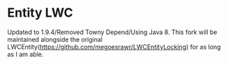 # Entity LWC
Updated to 1.9.4/Removed Towny Depend/Using Java 8. This fork will be maintained alongside the original LWCEntity(https://github.com/megoesrawr/LWCEntityLocking) for as long as I am able.
